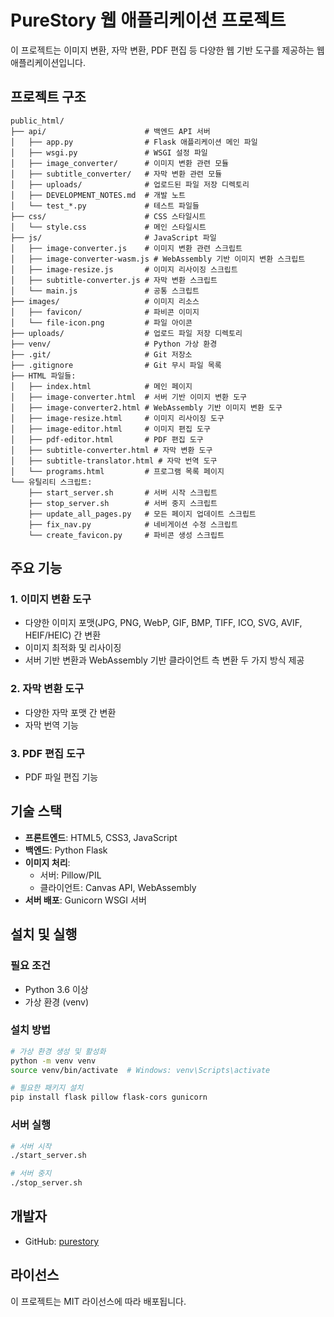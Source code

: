 # PureStory 웹 애플리케이션 프로젝트

이 프로젝트는 이미지 변환, 자막 변환, PDF 편집 등 다양한 웹 기반 도구를 제공하는 웹 애플리케이션입니다.

## 프로젝트 구조

```
public_html/
├── api/                      # 백엔드 API 서버
│   ├── app.py                # Flask 애플리케이션 메인 파일
│   ├── wsgi.py               # WSGI 설정 파일
│   ├── image_converter/      # 이미지 변환 관련 모듈
│   ├── subtitle_converter/   # 자막 변환 관련 모듈
│   ├── uploads/              # 업로드된 파일 저장 디렉토리
│   ├── DEVELOPMENT_NOTES.md  # 개발 노트
│   └── test_*.py             # 테스트 파일들
├── css/                      # CSS 스타일시트
│   └── style.css             # 메인 스타일시트
├── js/                       # JavaScript 파일
│   ├── image-converter.js    # 이미지 변환 관련 스크립트
│   ├── image-converter-wasm.js # WebAssembly 기반 이미지 변환 스크립트
│   ├── image-resize.js       # 이미지 리사이징 스크립트
│   ├── subtitle-converter.js # 자막 변환 스크립트
│   └── main.js               # 공통 스크립트
├── images/                   # 이미지 리소스
│   ├── favicon/              # 파비콘 이미지
│   └── file-icon.png         # 파일 아이콘
├── uploads/                  # 업로드 파일 저장 디렉토리
├── venv/                     # Python 가상 환경
├── .git/                     # Git 저장소
├── .gitignore                # Git 무시 파일 목록
├── HTML 파일들:
│   ├── index.html            # 메인 페이지
│   ├── image-converter.html  # 서버 기반 이미지 변환 도구
│   ├── image-converter2.html # WebAssembly 기반 이미지 변환 도구
│   ├── image-resize.html     # 이미지 리사이징 도구
│   ├── image-editor.html     # 이미지 편집 도구
│   ├── pdf-editor.html       # PDF 편집 도구
│   ├── subtitle-converter.html # 자막 변환 도구
│   ├── subtitle-translator.html # 자막 번역 도구
│   └── programs.html         # 프로그램 목록 페이지
└── 유틸리티 스크립트:
    ├── start_server.sh       # 서버 시작 스크립트
    ├── stop_server.sh        # 서버 중지 스크립트
    ├── update_all_pages.py   # 모든 페이지 업데이트 스크립트
    ├── fix_nav.py            # 네비게이션 수정 스크립트
    └── create_favicon.py     # 파비콘 생성 스크립트
```

## 주요 기능

### 1. 이미지 변환 도구
- 다양한 이미지 포맷(JPG, PNG, WebP, GIF, BMP, TIFF, ICO, SVG, AVIF, HEIF/HEIC) 간 변환
- 이미지 최적화 및 리사이징
- 서버 기반 변환과 WebAssembly 기반 클라이언트 측 변환 두 가지 방식 제공

### 2. 자막 변환 도구
- 다양한 자막 포맷 간 변환
- 자막 번역 기능

### 3. PDF 편집 도구
- PDF 파일 편집 기능

## 기술 스택

- **프론트엔드**: HTML5, CSS3, JavaScript
- **백엔드**: Python Flask
- **이미지 처리**: 
  - 서버: Pillow/PIL
  - 클라이언트: Canvas API, WebAssembly
- **서버 배포**: Gunicorn WSGI 서버

## 설치 및 실행

### 필요 조건
- Python 3.6 이상
- 가상 환경 (venv)

### 설치 방법
```bash
# 가상 환경 생성 및 활성화
python -m venv venv
source venv/bin/activate  # Windows: venv\Scripts\activate

# 필요한 패키지 설치
pip install flask pillow flask-cors gunicorn
```

### 서버 실행
```bash
# 서버 시작
./start_server.sh

# 서버 중지
./stop_server.sh
```

## 개발자

- GitHub: [purestory](https://github.com/purestory)

## 라이선스

이 프로젝트는 MIT 라이선스에 따라 배포됩니다. 